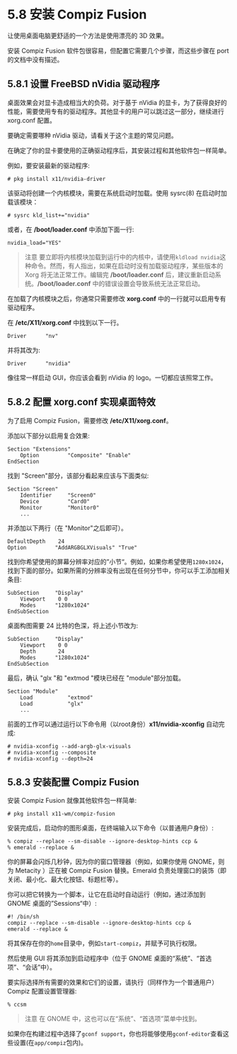 # 5.8 安装 Compiz Fusion

让使用桌面电脑更舒适的一个方法是使用漂亮的 3D 效果。

安装 Compiz Fusion 软件包很容易，但配置它需要几个步骤，而这些步骤在 port 的文档中没有描述。

## 5.8.1 设置 FreeBSD nVidia 驱动程序

桌面效果会对显卡造成相当大的负荷。对于基于 nVidia 的显卡，为了获得良好的性能，需要使用专有的驱动程序。其他显卡的用户可以跳过这一部分，继续进行 xorg.conf 配置。

要确定需要哪种 nVidia 驱动，请看关于这个主题的常见问题。

在确定了你的显卡要使用的正确驱动程序后，其安装过程和其他软件包一样简单。

例如，要安装最新的驱动程序:

```
# pkg install x11/nvidia-driver
```

该驱动将创建一个内核模块，需要在系统启动时加载。使用 sysrc(8) 在启动时加载该模块：

```
# sysrc kld_list+="nvidia"
```

或者，在 **/boot/loader.conf** 中添加下面一行:

```
nvidia_load="YES"
```

> 注意
> 要立即将内核模块加载到运行中的内核中，请使用`kldload nvidia`这种命令。然而，有人指出，如果在启动时没有加载驱动程序，某些版本的 Xorg 将无法正常工作。编辑完 **/boot/loader.conf** 后，建议重新启动系统。**/boot/loader.conf** 中的错误设置会导致系统无法正常启动。

在加载了内核模块之后，你通常只需要修改 **xorg.conf** 中的一行就可以启用专有驱动程序。

在 **/etc/X11/xorg.conf** 中找到以下一行。

```
Driver      "nv"
```

并将其改为:
```
Driver      "nvidia"
```
像往常一样启动 GUI，你应该会看到 nVidia 的 logo。一切都应该照常工作。

## 5.8.2 配置 xorg.conf 实现桌面特效

为了启用 Compiz Fusion，需要修改 **/etc/X11/xorg.conf**。

添加以下部分以启用复合效果:

```
Section "Extensions"
    Option         "Composite" "Enable"
EndSection
```
找到 "Screen"部分，该部分看起来应该与下面类似:

```
Section "Screen"
    Identifier     "Screen0"
    Device         "Card0"
    Monitor        "Monitor0"
    ...
```

并添加以下两行（在 "Monitor"之后即可）。

```
DefaultDepth    24
Option         "AddARGBGLXVisuals" "True"
```

找到你希望使用的屏幕分辨率对应的”小节“。例如，如果你希望使用`1280x1024`，找到下面的部分。如果所需的分辨率没有出现在任何分节中，你可以手工添加相关条目:

```
SubSection     "Display"
    Viewport    0 0
    Modes      "1280x1024"
EndSubSection
```

桌面构图需要 24 比特的色深，将上述小节改为:

```
SubSection     "Display"
    Viewport    0 0
    Depth       24
    Modes      "1280x1024"
EndSubSection
```

最后，确认 "glx "和 "extmod "模块已经在 "module"部分加载。

```
Section "Module"
    Load           "extmod"
    Load           "glx"
    ...
```

前面的工作可以通过运行以下命令用（以root身份）**x11/nvidia-xconfig** 自动完成:

```
# nvidia-xconfig --add-argb-glx-visuals
# nvidia-xconfig --composite
# nvidia-xconfig --depth=24
```
 
## 5.8.3 安装配置 Compiz Fusion

安装 Compiz Fusion 就像其他软件包一样简单:

```
# pkg install x11-wm/compiz-fusion
```

安装完成后，启动你的图形桌面，在终端输入以下命令（以普通用户身份）:

```
% compiz --replace --sm-disable --ignore-desktop-hints ccp &
% emerald --replace &
```

你的屏幕会闪烁几秒钟，因为你的窗口管理器（例如，如果你使用 GNOME，则为 Metacity ）正在被 Compiz Fusion 替换。Emerald 负责处理窗口的装饰（即关闭、最小化、最大化按钮、标题栏等）。

你可以把它转换为一个脚本，让它在启动时自动运行（例如，通过添加到 GNOME 桌面的”Sessions“中）:

```
#! /bin/sh
compiz --replace --sm-disable --ignore-desktop-hints ccp &
emerald --replace &
```

将其保存在你的`home`目录中，例如`start-compiz`，并赋予可执行权限。

然后使用 GUI 将其添加到启动程序中（位于 GNOME 桌面的“系统”、“首选项”、“会话”中）。

要实际选择所有需要的效果和它们的设置，请执行（同样作为一个普通用户）Compiz 配置设置管理器:

    % ccsm
   
> 注意
> 在 GNOME 中，这也可以在“系统”、“首选项”菜单中找到。

如果你在构建过程中选择了`gconf support`，你也将能够使用`gconf-editor`查看这些设置(在`app/compiz`包内)。
